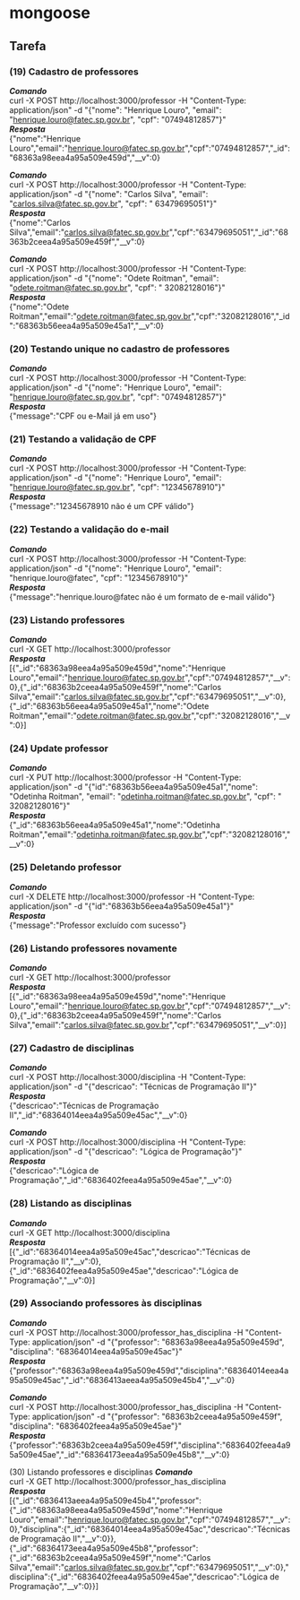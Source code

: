 # mongoose

## Tarefa

### (19) Cadastro de professores
***Comando***   
curl -X POST http://localhost:3000/professor -H "Content-Type: application/json" -d 
"{\"nome\": \"Henrique Louro\", \"email\": \"henrique.louro@fatec.sp.gov.br\", \"cpf\": 
\"07494812857\"}"  
***Resposta***    
{"nome":"Henrique Louro","email":"henrique.louro@fatec.sp.gov.br","cpf":"07494812857","_id":"68363a98eea4a95a509e459d","__v":0}

***Comando***    
curl -X POST http://localhost:3000/professor -H "Content-Type: application/json" -d 
"{\"nome\": \"Carlos Silva\", \"email\": \"carlos.silva@fatec.sp.gov.br\", \"cpf\": \"  63479695051\"}"  
***Resposta***    
{"nome":"Carlos Silva","email":"carlos.silva@fatec.sp.gov.br","cpf":"63479695051","_id":"68363b2ceea4a95a509e459f","__v":0}

***Comando***   
curl -X POST http://localhost:3000/professor -H "Content-Type: application/json" -d 
"{\"nome\": \"Odete Roitman\", \"email\": \"odete.roitman@fatec.sp.gov.br\", \"cpf\": \"
 32082128016\"}"  
***Resposta***    
{"nome":"Odete Roitman","email":"odete.roitman@fatec.sp.gov.br","cpf":"32082128016","_id":"68363b56eea4a95a509e45a1","__v":0}

### (20) Testando unique no cadastro de professores
***Comando***    
curl -X POST http://localhost:3000/professor -H "Content-Type: application/json" -d 
"{\"nome\": \"Henrique Louro\", \"email\": \"henrique.louro@fatec.sp.gov.br\", \"cpf\": 
\"07494812857\"}"  
***Resposta***    
{"message":"CPF ou e-Mail já em uso"}

### (21) Testando a validação de CPF
***Comando***    
curl -X POST http://localhost:3000/professor -H "Content-Type: application/json" -d 
"{\"nome\": \"Henrique Louro\", \"email\": \"henrique.louro@fatec.sp.gov.br\", \"cpf\": 
\"12345678910\"}"  
***Resposta***    
{"message":"12345678910 não é um CPF válido"}

### (22) Testando a validação do e-mail
***Comando***   
curl -X POST http://localhost:3000/professor -H "Content-Type: application/json" -d 
"{\"nome\": \"Henrique Louro\", \"email\": \"henrique.louro@fatec\", \"cpf\": \"12345678910\"}"  
***Resposta***   
{"message":"henrique.louro@fatec não é um formato de e-mail válido"}

### (23) Listando professores
***Comando***   
curl -X GET http://localhost:3000/professor  
***Resposta***    
[{"_id":"68363a98eea4a95a509e459d","nome":"Henrique Louro","email":"henrique.louro@fatec.sp.gov.br","cpf":"07494812857","__v":0},{"_id":"68363b2ceea4a95a509e459f","nome":"Carlos Silva","email":"carlos.silva@fatec.sp.gov.br","cpf":"63479695051","__v":0},{"_id":"68363b56eea4a95a509e45a1","nome":"Odete Roitman","email":"odete.roitman@fatec.sp.gov.br","cpf":"32082128016","__v":0}]

### (24) Update professor
***Comando***   
curl -X PUT http://localhost:3000/professor -H "Content-Type: application/json" -d 
"{\"id\":\"68363b56eea4a95a509e45a1\",\"nome\": \"Odetinha Roitman\", \"email\": 
\"odetinha.roitman@fatec.sp.gov.br\", \"cpf\": \" 32082128016\"}"  
***Resposta***   
{"_id":"68363b56eea4a95a509e45a1","nome":"Odetinha Roitman","email":"odetinha.roitman@fatec.sp.gov.br","cpf":"32082128016","__v":0}

### (25) Deletando professor
***Comando***    
curl -X DELETE http://localhost:3000/professor -H "Content-Type: application/json" -d 
"{\"id\":\"68363b56eea4a95a509e45a1\"}"  
***Resposta***    
{"message":"Professor excluído com sucesso"}

### (26) Listando professores novamente
***Comando***   
curl -X GET http://localhost:3000/professor  
***Resposta***   
[{"_id":"68363a98eea4a95a509e459d","nome":"Henrique Louro","email":"henrique.louro@fatec.sp.gov.br","cpf":"07494812857","__v":0},{"_id":"68363b2ceea4a95a509e459f","nome":"Carlos Silva","email":"carlos.silva@fatec.sp.gov.br","cpf":"63479695051","__v":0}]

### (27) Cadastro de disciplinas
***Comando***   
curl -X POST http://localhost:3000/disciplina -H "Content-Type: application/json" -d 
"{\"descricao\": \"Técnicas de Programação II\"}"  
***Resposta***    
{"descricao":"Técnicas de Programação II","_id":"68364014eea4a95a509e45ac","__v":0} 

***Comando***    
curl -X POST http://localhost:3000/disciplina -H "Content-Type: application/json" -d 
"{\"descricao\": \"Lógica de Programação\"}"  
***Resposta***  
{"descricao":"Lógica de Programação","_id":"6836402feea4a95a509e45ae","__v":0}

### (28) Listando as disciplinas
***Comando***   
curl -X GET http://localhost:3000/disciplina  
***Resposta***    
[{"_id":"68364014eea4a95a509e45ac","descricao":"Técnicas de Programação II","__v":0},{"_id":"6836402feea4a95a509e45ae","descricao":"Lógica de Programação","__v":0}]

### (29) Associando professores às disciplinas
***Comando***    
curl -X POST http://localhost:3000/professor_has_disciplina -H "Content-Type: 
application/json" -d "{\"professor\": \"68363a98eea4a95a509e459d\", \"disciplina\": 
\"68364014eea4a95a509e45ac\"}"  
***Resposta***   
{"professor":"68363a98eea4a95a509e459d","disciplina":"68364014eea4a95a509e45ac","_id":"6836413aeea4a95a509e45b4","__v":0}

***Comando***   
curl -X POST http://localhost:3000/professor_has_disciplina -H "Content-Type: 
application/json" -d "{\"professor\": \"68363b2ceea4a95a509e459f\", \"disciplina\": 
\"6836402feea4a95a509e45ae\"}"  
***Resposta***  
{"professor":"68363b2ceea4a95a509e459f","disciplina":"6836402feea4a95a509e45ae","_id":"68364173eea4a95a509e45b8","__v":0}

(30) Listando professores e disciplinas
***Comando***  
curl -X GET http://localhost:3000/professor_has_disciplina  
***Resposta***   
[{"_id":"6836413aeea4a95a509e45b4","professor":{"_id":"68363a98eea4a95a509e459d","nome":"Henrique Louro","email":"henrique.louro@fatec.sp.gov.br","cpf":"07494812857","__v":0},"disciplina":{"_id":"68364014eea4a95a509e45ac","descricao":"Técnicas de Programação II","__v":0}},{"_id":"68364173eea4a95a509e45b8","professor":{"_id":"68363b2ceea4a95a509e459f","nome":"Carlos Silva","email":"carlos.silva@fatec.sp.gov.br","cpf":"63479695051","__v":0},"disciplina":{"_id":"6836402feea4a95a509e45ae","descricao":"Lógica de Programação","__v":0}}]
